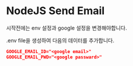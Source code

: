 # NodeJS Send Email

시작전에는 env 설정과 google 설정을 변경해야합니다.


.env file을 생성하여 다음의 데이터를 추가합니다.
```json
GOOGLE_EMAIL_ID="<google email>"
GOOGLE_EMAIL_PWD="<google passward>"
```

